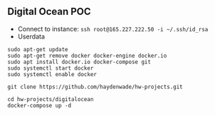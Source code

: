 ## Digital Ocean POC
- Connect to instance: `ssh root@165.227.222.50 -i ~/.ssh/id_rsa`
- Userdata
```
sudo apt-get update
sudo apt-get remove docker docker-engine docker.io
sudo apt install docker.io docker-compose git
sudo systemctl start docker
sudo systemctl enable docker

git clone https://github.com/haydenwade/hw-projects.git

cd hw-projects/digitalocean
docker-compose up -d
```
